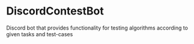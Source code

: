 # DiscordContestBot

Discord bot that provides functionality for testing algorithms according to given tasks and test-cases
